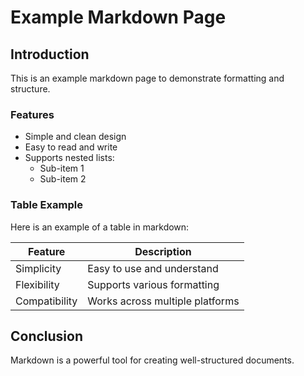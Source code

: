 # Example Markdown Page

## Introduction

This is an example markdown page to demonstrate formatting and structure.

### Features

- Simple and clean design
- Easy to read and write
- Supports nested lists:
  - Sub-item 1
  - Sub-item 2

### Table Example

Here is an example of a table in markdown:

| Feature       | Description                     |
| ------------- | ------------------------------- |
| Simplicity    | Easy to use and understand      |
| Flexibility   | Supports various formatting     |
| Compatibility | Works across multiple platforms |

## Conclusion

Markdown is a powerful tool for creating well-structured documents.
